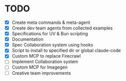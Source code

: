 # TODO

- [x] Create meta commands & meta-agent
- [x] Create dev team agents from collected examples
- [x] Specifications for UV & Bun scripting
- [x] Documentation
- [x] Spec Collaboration system using hooks
- [x] Script to install to specified dir or global claude-code
- [x] Custom MCP to replace Firecrawl
- [ ] Implement Collaboration system
- [ ] Custom MCP for Imagegen
- [ ] Creative team improvements
